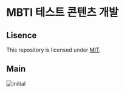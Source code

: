 # MBTI 테스트 콘텐츠 개발

## Lisence
This repository is licensed under [MIT](https://github.com/paulms77/MBTI-Contents/blob/main/LICENSE).

## Main
![initial](https://prod-files-secure.s3.us-west-2.amazonaws.com/085b4821-fb94-4cae-bb1d-17e589f9ab15/57350b7e-e26f-48c9-bbc7-34c7a47bad1d/%E1%84%89%E1%85%B3%E1%84%8F%E1%85%B3%E1%84%85%E1%85%B5%E1%86%AB%E1%84%89%E1%85%A3%E1%86%BA_2023-12-23_%E1%84%8B%E1%85%A9%E1%84%92%E1%85%AE_2.49.05.png)
